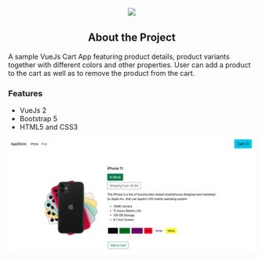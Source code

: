<p align="center"><a href="https://vuejs.org/" target="_blank"><img src="https://vuejs.org/images/logo.svg" width="150"></a></p>

<h2 align="center">About the Project</h2>

A sample VueJs Cart App featuring product details, product variants together with different colors and other properties. User can add a product to the cart as well as to remove the product from the cart. 

### Features

- VueJs 2
- Bootstrap 5
- HTML5 and CSS3

![alt text](https://github.com/furkanmeraloglu/vuejs-sample-cart-app/blob/main/source/images/sample.png?raw=true)


